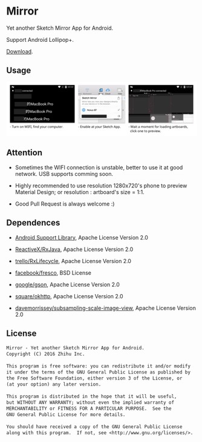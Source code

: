 Mirror
===

Yet another Sketch Mirror App for Android.

Support Android Lollipop+.

[Download](https://github.com/zhihu/mirror/releases/download/1.0.0/Mirror.1.0.0.apk "Mirror.1.0.0.apk").

## Usage

![example.png](./example.png "example.png")

## Attention 

 - Sometimes the WIFI connection is unstable, better to use it at good network. USB supports comming soon.

 - Highly recommended to use resolution 1280x720's phone to preview Material Design; or resolution : artboard's size = 1:1.

 - Good Pull Request is always welcome :)

## Dependences

 - [Android Support Library](https://developer.android.com/topic/libraries/support-library/index.html "Support Library"), Apache License Version 2.0

 - [ReactiveX/RxJava](https://github.com/ReactiveX/RxJava "ReactiveX/RxJava"), Apache License Version 2.0

 - [trello/RxLifecycle](https://github.com/trello/RxLifecycle "trello/RxLifecycle"), Apache License Version 2.0

 - [facebook/fresco](https://github.com/facebook/fresco "facebook/fresco"), BSD License

 - [google/gson](https://github.com/google/gson "google/gson"), Apache License Version 2.0

 - [square/okhttp](https://github.com/square/okhttp "square/okhttp"), Apache License Version 2.0

 - [davemorrissey/subsampling-scale-image-view](https://github.com/davemorrissey/subsampling-scale-image-view "davemorrissey/subsampling-scale-image-view"), Apache License Version 2.0

## License

    Mirror - Yet another Sketch Mirror App for Android.
    Copyright (C) 2016 Zhihu Inc.

    This program is free software: you can redistribute it and/or modify
    it under the terms of the GNU General Public License as published by
    the Free Software Foundation, either version 3 of the License, or
    (at your option) any later version.

    This program is distributed in the hope that it will be useful,
    but WITHOUT ANY WARRANTY; without even the implied warranty of
    MERCHANTABILITY or FITNESS FOR A PARTICULAR PURPOSE.  See the
    GNU General Public License for more details.

    You should have received a copy of the GNU General Public License
    along with this program.  If not, see <http://www.gnu.org/licenses/>.
